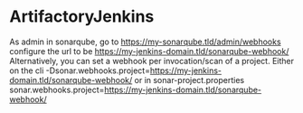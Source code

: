 # ArtifactoryJenkins
As admin in sonarqube, go to https://my-sonarqube.tld/admin/webhooks configure the url to be https://my-jenkins-domain.tld/sonarqube-webhook/  
Alternatively, you can set a webhook per invocation/scan of a project. Either on the cli -Dsonar.webhooks.project=https://my-jenkins-domain.tld/sonarqube-webhook/ or in sonar-project.properties sonar.webhooks.project=https://my-jenkins-domain.tld/sonarqube-webhook/
